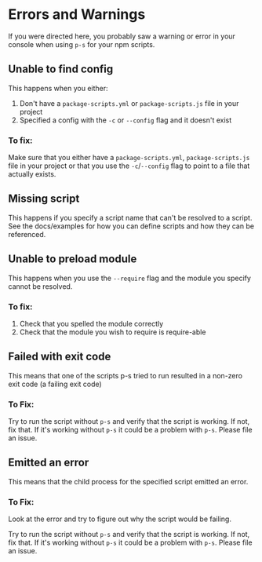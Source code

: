# Errors and Warnings

If you were directed here, you probably saw a warning or error in your console when using `p-s` for your npm scripts.

## Unable to find config

This happens when you either:

1. Don't have a `package-scripts.yml` or `package-scripts.js` file in your project
2. Specified a config with the `-c` or `--config` flag and it doesn't exist

### To fix:

Make sure that you either have a `package-scripts.yml`, `package-scripts.js` file in your project or that you use the `-c`/`--config` flag to
point to a file that actually exists.

## Missing script

This happens if you specify a script name that can't be resolved to a script. See the docs/examples for how you can
define scripts and how they can be referenced.

## Unable to preload module

This happens when you use the `--require` flag and the module you specify cannot be resolved.

### To fix:

1. Check that you spelled the module correctly
2. Check that the module you wish to require is require-able

## Failed with exit code

This means that one of the scripts p-s tried to run resulted in a non-zero exit code (a failing exit code)

### To Fix:

Try to run the script without `p-s` and verify that the script is working. If not, fix that. If it's working without `p-s` it could be a problem with `p-s`. Please file an issue.

## Emitted an error

This means that the child process for the specified script emitted an error.

### To Fix:

Look at the error and try to figure out why the script would be failing.

Try to run the script without `p-s` and verify that the script is working. If not, fix that. If it's working without `p-s` it could be a problem with `p-s`. Please file an issue.
